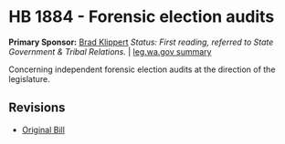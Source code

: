 # HB 1884 - Forensic election audits
**Primary Sponsor:** [Brad Klippert](/person/leg/brad.klippert.md)
*Status: First reading, referred to State Government & Tribal Relations.* | [leg.wa.gov summary](https://app.leg.wa.gov/billsummary?BillNumber=1884&Year=2021)

Concerning independent forensic election audits at the direction of the legislature.

## Revisions
* [Original Bill](1/)